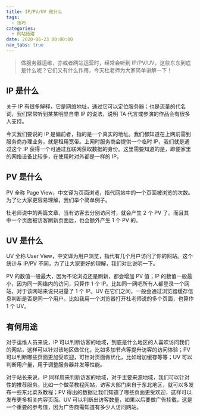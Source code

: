 ```yaml
---
title: IP/PV/UV 是什么
tags:
  - 技巧
categories:
  - 网站搭建
date: 2020-06-23 00:00:00
nav_tabs: true
---
```


> 做服务器运维，亦或者网站运营时，经常会听到 IP/PV/UV，这些东东到底是什么呢？它们又有什么作用，今天杜老师为大家简单讲解一下！

<!-- more -->

## IP 是什么

关于 IP 有很多解释，它是网络地址，通过它可以定位服务器；也是流量的代名词，我们常常听到某某明显自带 IP 的说法，说明 TA 代言或参演的作品会有很多人支持。

今天我们要说的 IP 是偏前者，指的是一个真实的地址。我们都知道在上网前需到服务商办理业务，就是租用宽带。上网时服务商会提供一个临时 IP，我们就是通过这个 IP 获得一个可通过互联网获取数据的身份。这里需要知道的是，即便家里的网络设备比较多，在使用时对外都是一样的 IP。

## PV 是什么

PV 全称 Page View，中文译为页面浏览，指代网站中的一个页面被浏览的次数。为了让大家更容易理解，我们举个简单例子。

杜老师说中的两篇文章，当有访客去分别访问时，就会产生 2 个 PV 了。而且其中一个页面被访客刷新页面后，也会额外产生 1 个 PV 的。

## UV 是什么

UV 全称 User View，中文译为用户浏览，指代有几个用户访问了你的网站。这个统计与 IP/PV 不同，为了让大家更好的理解，我们对比说明一下。

PV 的数值一般最大，因为不论浏览还是刷新，都会增加 PV 值；IP 的数值一般最小，因为同一网络内的访问，只算作 1 个 IP。比如同一网吧所有人都登录一个网站，对于该网站来说只进量了 1 个 IP。UV 在它们之间，一般会通过浏览器缓存信息判断是否是同一个用户。比如我用一个浏览器打开杜老师说的多个页面，也算作 1 个 UV。

## 有何用途

对于运维人员来说，IP 可以判断访客的地域，到底是什么地区的人喜欢访问我们的网站，这样可以针对该地区做优化，比如多加节点等提升访客的访问体验；PV 可以判断哪些页面更加受欢迎，可针对页面做优化，比如增加缓存等等；UV 可以判断用户量，用于调整服务器并发等性能。

对于站长来说，IP 同样用来判断访客的地域，对于主要来源地域，我们可以针对性的推荐服务。比如一个做菜教程网站，访客大部门来自于东北地区，就可以多发布一些东北菜系教程；PV 得出的数据让我们知道了哪些页面更受欢迎，这样可以发布更多相关内容页面。UV 可以判断出访客数量，如果以后要做广告挂载，这是一个重要的参考值，因为广告商需知道有多少人访问网站。
